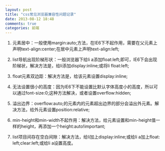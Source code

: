 ```yaml
---
layout: post
title: "css常见浏览器兼容性问题记录"
date: 2013-08-12 18:48
comments: true
categories: 前端
---
```


1. 元素居中：一般使用margin:auto;方法，在IE6下不起作用，需要在父元素上声明text-align:center;在居中元素上声明text-align:left;
	
2. list导航出现阶梯形状：一般浏览器下给li a添加float:left;即可，IE6下会出现阶梯状，解决方法是，给li添加display:inline;或将li float:left;
	
3. float元素双边距：解决方法是，给该元素设置display:inline;
	
4. 无法设置很小的高度：因为IE6下不能设置比默认字体高度小的高度，所以可以通过font-size:0;这种方法解决，或者设置overflow:hidden;
	
5. 溢出边界：overflow:auto;的元素内的元素超出边界的部分会溢出外元素。解决方法，给外元素设置position:relative;
	
6. min-height和min-width不起作用：解决方法，给元素设置和min-height值一样的height，再添加一个height:auto!important;
	
7. list项目间存在空白间隙：解决方法，给li加上display:inline;或给li a加上float: left;clear:left;或给li a设置高度。